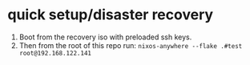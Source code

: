 # quick setup/disaster recovery

1. Boot from the recovery iso with preloaded ssh keys.
2. Then from the root of this repo run: `nixos-anywhere --flake .#test root@192.168.122.141`
